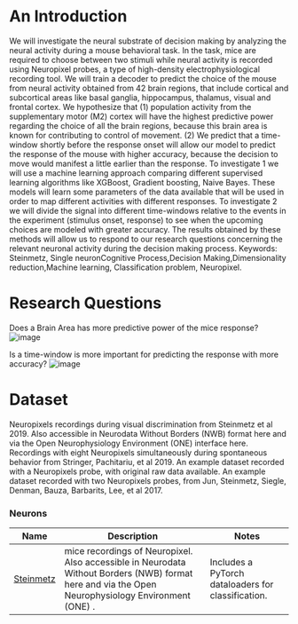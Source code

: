 # An Introduction
We will investigate the neural substrate of decision making by analyzing the neural activity during a mouse behavioral task. In the task, mice are required to choose between two stimuli while neural activity is recorded using Neuropixel probes, a type of high-density electrophysiological recording tool. We will train a decoder to predict the choice of the mouse from neural activity obtained from 42 brain regions, that include cortical and subcortical areas like basal ganglia, hippocampus, thalamus, visual and frontal cortex. We hypothesize that (1) population activity from the supplementary motor (M2) cortex will have the highest predictive power regarding the choice of all the brain regions, because this brain area is known for contributing to control of movement. (2) We predict that a time-window shortly before the response onset will allow our model to predict the response of the mouse with higher accuracy, because the decision to move would manifest a little earlier than the response. To investigate 1 we will use a machine learning approach comparing different supervised learning algorithms like XGBoost, Gradient boosting, Naive Bayes. These models will learn some parameters of the data available that will be used in order to map different activities with different responses. To investigate 2 we will divide the signal into different time-windows relative to the events in the experiment (stimulus onset, response) to see when the upcoming choices are modeled with greater accuracy. The results obtained by these methods will allow us to respond to our research questions concerning the relevant neuronal activity during the decision making process.
Keywords:
Steinmetz, Single neuronCognitive Process,Decision Making,Dimensionality reduction,Machine learning, Classification problem, Neuropixel.
# Research Questions

Does a Brain Area has more predictive power of the mice response?
![image](https://user-images.githubusercontent.com/12738794/127223288-e3fc14a9-5468-42f5-ad1f-4578316ee73b.png)

Is a time-window is more important for predicting the response with more accuracy? 
![image](https://user-images.githubusercontent.com/12738794/127223424-34543ee1-89fb-4d30-ae8b-b1788dd6cd9b.png)



# Dataset
Neuropixels recordings during visual discrimination from Steinmetz et al 2019. Also accessible in Neurodata Without Borders (NWB) format here and via the Open Neurophysiology Environment (ONE) interface here.
Recordings with eight Neuropixels simultaneously during spontaneous behavior from Stringer, Pachitariu, et al 2019.
An example dataset recorded with a Neuropixels probe, with original raw data available.
An example dataset recorded with two Neuropixels probes, from Jun, Steinmetz, Siegle, Denman, Bauza, Barbarits, Lee, et al 2017.

### Neurons 

| Name  | Description | Notes |
| ------------- | ------------- | ------------ |
| [Steinmetz ](https://github.com/nsteinme/steinmetz-et-al-2019) | mice recordings of Neuropixel. Also accessible in Neurodata Without Borders (NWB) format here and via the Open Neurophysiology Environment (ONE) . | Includes a PyTorch dataloaders for classification.  |


